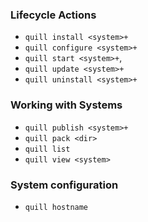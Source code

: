 ### Lifecycle Actions

* `quill install <system>+`
* `quill configure <system>+`
* `quill start <system>+`,
* `quill update <system>+`
* `quill uninstall <system>+`
  
### Working with Systems
* `quill publish <system>+`
* `quill pack <dir>` 
* `quill list`
* `quill view <system>`

### System configuration
* `quill hostname`

[meta:title]: <> (Common Aliases)